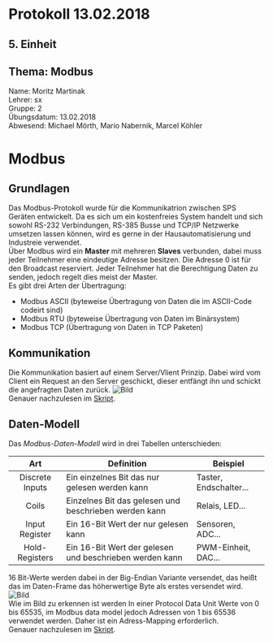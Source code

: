 # Protokoll 13.02.2018  

## 5. Einheit  

## Thema: Modbus

Name: Moritz Martinak  
Lehrer: sx  
Gruppe: 2  
Übungsdatum: 13.02.2018  
Abwesend: Michael Mörth, Mario Nabernik, Marcel Köhler  

# Modbus  

## Grundlagen

Das Modbus-Protokoll wurde für die Kommunikatrion zwischen SPS Geräten entwickelt. Da es sich um ein kostenfreies System handelt und sich sowohl RS-232 Verbindungen, RS-385 Busse und TCP/IP Netzwerke umsetzen lassen können, wird es gerne in der Hausautomatisierung und Industreie verwendet.  
Über Modbus wird ein **Master** mit mehreren **Slaves** verbunden, dabei muss jeder Teilnehmer eine eindeutige Adresse besitzen. Die Adresse 0 ist für den Broadcast reserviert. Jeder Teilnehmer hat die Berechtigung Daten zu senden, jedoch regelt dies meist der Master.  
Es gibt drei Arten der Übertragung:  
- Modbus ASCII (byteweise Übertragung von Daten die im ASCII-Code codeirt sind)  
- Modbus RTU (byteweise Übertragung von Daten im Binärsystem)  
- Modbus TCP (Übertragung von Daten in TCP Paketen)  

## Kommunikation  

Die Kommunikation basiert auf einem Server/Vlient Prinzip. Dabei wird vom Client ein Request an den Server geschickt, dieser entfängt ihn und schickt die angefragten Daten zurück. ![Bild](https://github.com/HTLMechatronics/m14-la1-sx/blob/marmom13/marmom13/modbus_transaction_error_free_png.png)  
Genauer nachzulesen im [Skript](https://lms.at/dotlrn/classes/htl_elektrotechnik/610437.4AHME_LA1.17_18/xolrn/E7BE8C85F66CA/2148F16AC6F2E.symlink?resource_id=0-236827434-257560369&m=view#167572556).  

## Daten-Modell  
Das _Modbus-Daten-Modell_ wird in drei Tabellen unterschieden:  

| Art | Definition | Beispiel |
|:---:| ---------- | -------- |
| Discrete Inputs | Ein einzelnes Bit das nur gelesen werden kann | Taster, Endschalter... |
| Coils | Einzelnes Bit das gelesen und beschrieben werden kann | Relais, LED... |
| Input Register | Ein 16-Bit Wert der nur gelesen kann | Sensoren, ADC... |
| Hold-Registers | Ein 16-Bit Wert der gelesen und beschrieben werden kann | PWM-Einheit, DAC... |  

16 Bit-Werte werden dabei in der Big-Endian Variante versendet, das heißt das im Daten-Frame das höherwertige Byte als erstes versendet wird. ![Bild](https://github.com/HTLMechatronics/m14-la1-sx/blob/marmom13/marmom13/modbus_addressing_model_png.png)  
Wie im Bild zu erkennen ist werden In einer Protocol Data Unit Werte von 0 bis 65535, im Modbus data model jedoch Adressen von 1 bis 65536 verwendet werden. Daher ist ein Adress-Mapping erforderlich.  
Genauer nachzulesen im [Skript](https://lms.at/dotlrn/classes/htl_elektrotechnik/610437.4AHME_LA1.17_18/xolrn/E7BE8C85F66CA/2148F16AC6F2E.symlink?resource_id=0-236827434-257560369&m=view#167572805).  

